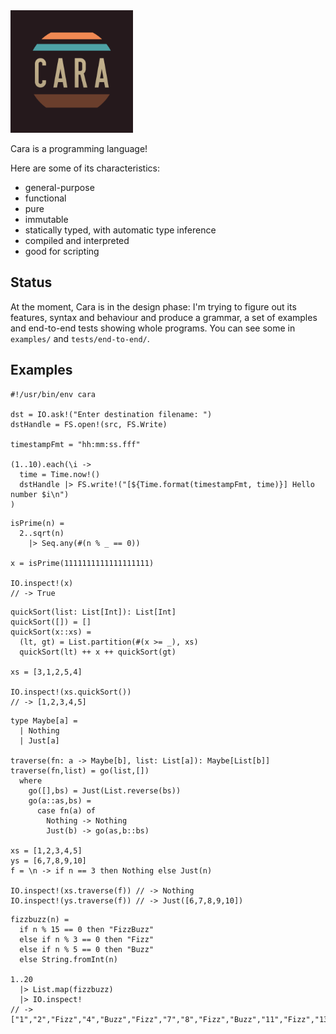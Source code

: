 <img alt="Cara logo" src="https://github.com/cara-lang/compiler/raw/main/assets/logo.svg" width="196" height="196" />

Cara is a programming language!

Here are some of its characteristics:

* general-purpose
* functional
* pure
* immutable
* statically typed, with automatic type inference
* compiled and interpreted
* good for scripting

## Status

At the moment, Cara is in the design phase: I'm trying to figure out its features, syntax and behaviour and produce a grammar, a set of examples and end-to-end tests showing whole programs. You can see some in `examples/` and `tests/end-to-end/`.

## Examples

```cara
#!/usr/bin/env cara

dst = IO.ask!("Enter destination filename: ")
dstHandle = FS.open!(src, FS.Write)

timestampFmt = "hh:mm:ss.fff"

(1..10).each(\i -> 
  time = Time.now!()
  dstHandle |> FS.write!("[${Time.format(timestampFmt, time)}] Hello number $i\n")
)
```

```cara
isPrime(n) =
  2..sqrt(n)
    |> Seq.any(#(n % _ == 0))

x = isPrime(1111111111111111111)

IO.inspect!(x)
// -> True
```

```cara
quickSort(list: List[Int]): List[Int]
quickSort([]) = []
quickSort(x::xs) =
  (lt, gt) = List.partition(#(x >= _), xs)
  quickSort(lt) ++ x ++ quickSort(gt)

xs = [3,1,2,5,4]

IO.inspect!(xs.quickSort())
// -> [1,2,3,4,5]
```

```cara
type Maybe[a] =
  | Nothing
  | Just[a]

traverse(fn: a -> Maybe[b], list: List[a]): Maybe[List[b]]
traverse(fn,list) = go(list,[])
  where
    go([],bs) = Just(List.reverse(bs))
    go(a::as,bs) = 
      case fn(a) of
        Nothing -> Nothing
        Just(b) -> go(as,b::bs)

xs = [1,2,3,4,5]
ys = [6,7,8,9,10]
f = \n -> if n == 3 then Nothing else Just(n)

IO.inspect!(xs.traverse(f)) // -> Nothing
IO.inspect!(ys.traverse(f)) // -> Just([6,7,8,9,10])
```

```cara
fizzbuzz(n) =
  if n % 15 == 0 then "FizzBuzz"
  else if n % 3 == 0 then "Fizz"
  else if n % 5 == 0 then "Buzz"
  else String.fromInt(n)

1..20
  |> List.map(fizzbuzz)
  |> IO.inspect!
// -> ["1","2","Fizz","4","Buzz","Fizz","7","8","Fizz","Buzz","11","Fizz","13","14","FizzBuzz","16","17","Fizz","19","Buzz"]
```
